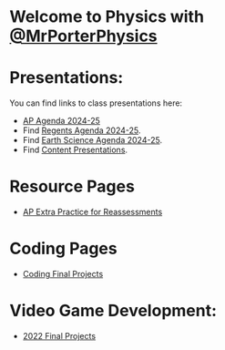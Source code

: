 # Welcome to Physics with [@MrPorterPhysics](https://twitter.com/MrPorterPhysics)

# Presentations:

You can find links to class presentations here:
  - [AP Agenda 2024-25](/Daily%20Plan/20242025/Daily%20Slides/APAgendas202425.html)
  - Find [Regents Agenda 2024-25](/Daily%20Plan/20242025/Daily%20Slides/RPAgendas202425.html).
  - Find [Earth Science Agenda 2024-25](/Daily%20Plan/20242025/Daily%20Slides/EarthSci202425.html).
  - Find [Content Presentations](presindex).


# Resource Pages
  - [AP Extra Practice for Reassessments](\AP%20Resource%20Pages\apSBGPractice)

# Coding Pages
  - [Coding Final Projects](Coding\codingLanding)

# Video Game Development:
  - [2022 Final Projects](Coding\VGD2022)
